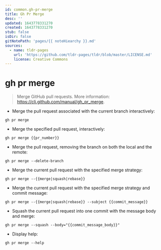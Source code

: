 ```yaml
---
id: common.gh-pr-merge
title: Gh Pr Merge
desc: ''
updated: 1643778331270
created: 1643778331270
stub: false
isDir: false
gitNotePath: 'pages/{{ noteHiearchy }}.md'
sources:
  - name: tldr-pages
    url: 'https://github.com/tldr-pages/tldr/blob/master/LICENSE.md'
    license: Creative Commons
---
```

# gh pr merge

> Merge GitHub pull requests.
> More information: <https://cli.github.com/manual/gh_pr_merge>.

- Merge the pull request associated with the current branch interactively:

`gh pr merge`

- Merge the specified pull request, interactively:

`gh pr merge {{pr_number}}`

- Merge the pull request, removing the branch on both the local and the remote:

`gh pr merge --delete-branch`

- Merge the current pull request with the specified merge strategy:

`gh pr merge --{{merge|squash|rebase}}`

- Merge the current pull request with the specified merge strategy and commit message:

`gh pr merge --{{merge|squash|rebase}} --subject {{commit_message}}`

- Squash the current pull request into one commit with the message body and merge:

`gh pr merge --squash --body="{{commit_message_body}}"`

- Display help:

`gh pr merge --help`

